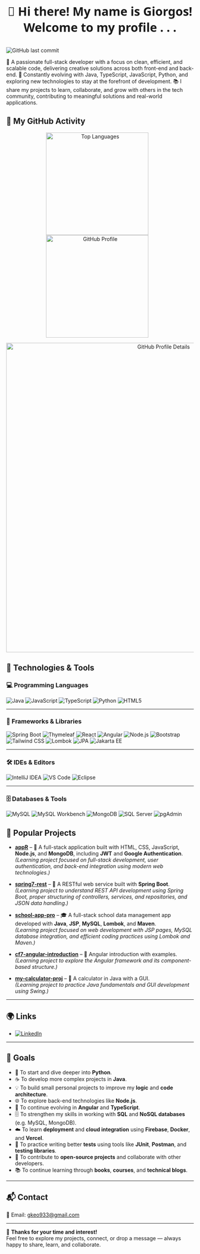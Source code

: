 <p align="center" style="font-size: 32px; font-weight: bold; font-family: 'Segoe UI', Tahoma, Geneva, Verdana, sans-serif;">
  👋 Hi there! My name is Giorgos!<br/>
  Welcome to my profile . . .
</p>

 ![GitHub last commit](https://img.shields.io/github/last-commit/grgks/grgks?style=flat)
 
🔧 A passionate full-stack developer with a focus on clean, efficient, and scalable code, delivering creative solutions across both front-end and back-end.
🌱 Constantly evolving with Java, TypeScript, JavaScript, Python, and exploring new technologies to stay at the forefront of development.
📚 I share my projects to learn, collaborate, and grow with others in the tech community, contributing to meaningful solutions and real-world applications.


## 🚀 My GitHub Activity

<p align="center">
  <img src="https://github-readme-stats.vercel.app/api/top-langs/?username=grgks&layout=compact&theme=radical" alt="Top Languages" width="275" style="margin-right:15px;"/>
  <img src="https://github-readme-stats.vercel.app/api?username=grgks&show_icons=true&theme=radical" alt="GitHub Profile" width="275" style="margin-right:15px;"/>
</p>

<p align="center">
  <img src="https://github-profile-summary-cards.vercel.app/api/cards/profile-details?username=grgks&theme=radical" alt="GitHub Profile Details" width="830" />
</p>

## 🚀 Technologies & Tools

### 💻 Programming Languages
![Java](https://img.shields.io/badge/Java-007396?style=flat&logo=java&logoColor=white)
![JavaScript](https://img.shields.io/badge/JavaScript-F7DF1E?style=flat&logo=javascript&logoColor=black)
![TypeScript](https://img.shields.io/badge/TypeScript-3178C6?style=flat&logo=typescript&logoColor=white)
![Python](https://img.shields.io/badge/Python-3776AB?style=flat&logo=python&logoColor=white)
![HTML5](https://img.shields.io/badge/HTML5-E34F26?style=flat&logo=html5&logoColor=white)

---

### 🧰 Frameworks & Libraries
![Spring Boot](https://img.shields.io/badge/Spring_Boot-6DB33F?style=flat&logo=spring-boot&logoColor=white)
![Thymeleaf](https://img.shields.io/badge/Thymeleaf-005F0F?style=flat&logo=thymeleaf&logoColor=white)
![React](https://img.shields.io/badge/React-61DAFB?style=flat&logo=react&logoColor=white)
![Angular](https://img.shields.io/badge/Angular-DD0031?style=flat&logo=angular&logoColor=white)
![Node.js](https://img.shields.io/badge/Node.js-339933?style=flat&logo=node.js&logoColor=white)
![Bootstrap](https://img.shields.io/badge/Bootstrap-7952B3?style=flat&logo=bootstrap&logoColor=white)
![Tailwind CSS](https://img.shields.io/badge/Tailwind_CSS-06B6D4?style=flat&logo=tailwindcss&logoColor=white)
![Lombok](https://img.shields.io/badge/Lombok-8D44AD?style=flat&logo=java&logoColor=white)
![JPA](https://img.shields.io/badge/JPA-59666C?style=flat&logo=hibernate&logoColor=white)
![Jakarta EE](https://img.shields.io/badge/Jakarta_EE-EE6C4D?style=flat&logo=jakartaee&logoColor=white)

---

### 🛠️ IDEs & Editors
![IntelliJ IDEA](https://img.shields.io/badge/IDE-IntelliJ%20IDEA-000000?style=plastic&logo=intellijidea&logoColor=white)
![VS Code](https://img.shields.io/badge/Editor-VS%20Code-007ACC?style=plastic&logo=visualstudiocode&logoColor=white)
![Eclipse](https://img.shields.io/badge/Eclipse-2C2255?style=flat&logo=eclipse&logoColor=white)

---

### 🗄️ Databases & Tools
![MySQL](https://img.shields.io/badge/MySQL-4479A1?style=flat&logo=mysql&logoColor=white)
![MySQL Workbench](https://img.shields.io/badge/MySQL_Workbench-4479A1?style=flat&logo=mysql&logoColor=white)
![MongoDB](https://img.shields.io/badge/MongoDB-47A248?style=flat&logo=mongodb&logoColor=white)
![SQL Server](https://img.shields.io/badge/SQL_Server-CC2927?style=flat&logo=microsoftsqlserver&logoColor=white)
![pgAdmin](https://img.shields.io/badge/pgAdmin-336791?style=flat&logo=postgresql&logoColor=white)

## 📂 Popular Projects

- **[appR](https://github.com/grgks/appR)** – 📱 A full-stack application built with HTML, CSS, JavaScript, **Node.js**, and **MongoDB**, including **JWT** and **Google Authentication**.  
  *(Learning project focused on full-stack development, user authentication, and back-end integration using modern web technologies.)*

- **[spring7-rest](https://github.com/grgks/spring7-rest)** – 🌱 A RESTful web service built with **Spring Boot**.  
  *(Learning project to understand REST API development using Spring Boot, proper structuring of controllers, services, and repositories, and JSON data handling.)*
  
- **[school-app-pro](https://github.com/grgks/school-app-pro)** – 🎓 A full-stack school data management app developed with **Java**, **JSP**, **MySQL**, **Lombok**, and **Maven**.  
  *(Learning project focused on web development with JSP pages, MySQL database integration, and efficient coding practices using Lombok and Maven.)*

- **[cf7-angular-introduction](https://github.com/grgks/cf7-angular-introduction)** – 📘 Angular introduction with examples.  
  *(Learning project to explore the Angular framework and its component-based structure.)*

- **[my-calculator-proj](https://github.com/grgks/my-calculator-proj)** – 🧮 A calculator in Java with a GUI.  
  *(Learning project to practice Java fundamentals and GUI development using Swing.)*
---
## 🌍 Links

- [![LinkedIn](https://img.shields.io/badge/LinkedIn-blue?style=flat&logo=linkedin&logoColor=white)](https://www.linkedin.com/in/giorgos-k-882332360)


---
## 🎯 Goals

- 🐍  To start and dive deeper into **Python**.
- ☕  To develop more complex projects in **Java**.
- 💡  To build small personal projects to improve my **logic** and **code architecture**.
- 🌐  To explore back-end technologies like **Node.js**.
- 📘  To continue evolving in **Angular** and **TypeScript**.
- 🗄️  To strengthen my skills in working with **SQL** and **NoSQL databases** (e.g. MySQL, MongoDB).
- ☁️  To learn **deployment** and **cloud integration** using **Firebase**, **Docker**, and **Vercel**.
- 🧪  To practice writing better **tests** using tools like **JUnit**, **Postman**, and **testing libraries**.
- 🤝  To contribute to **open-source projects** and collaborate with other developers.
- 📚  To continue learning through **books**, **courses**, and **technical blogs**.

---
## 📬 Contact

📧 Email: gkeo933@gmail.com

---
🙌 **Thanks for your time and interest!**  
Feel free to explore my projects, connect, or drop a message — always happy to share, learn, and collaborate.

